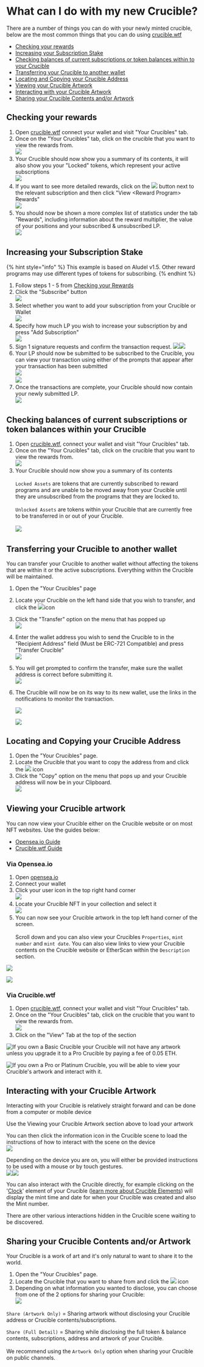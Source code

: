 # What can I do with my new Crucible?

There are a number of things you can do with your newly minted crucible, below are the most common things that you can do using [crucible.wtf](https://crucible.wtf)

* [Checking your rewards](what-can-i-do-with-my-new-crucible.md#checking-your-rewards)
* [Increasing your Subscription Stake](what-can-i-do-with-my-new-crucible.md#increasing-your-lp-subscription)
* [Checking balances of current subscriptions or token balances within to your Crucible](what-can-i-do-with-my-new-crucible.md#checking-how-much-lp-youve-subscribed-to-your-crucible)
* [Transferring your Crucible to another wallet](what-can-i-do-with-my-new-crucible.md#transferring-your-crucible-to-another-wallet)
* [Locating and Copying your Crucible Address](what-can-i-do-with-my-new-crucible.md#locating-and-copying-your-crucible-address)
* [Viewing your Crucible Artwork](what-can-i-do-with-my-new-crucible.md#viewing-your-crucible-artwork)
* [Interacting with your Crucible Artwork](what-can-i-do-with-my-new-crucible.md#interacting-with-your-crucible-artwork)
* [Sharing your Crucible Contents and/or Artwork](what-can-i-do-with-my-new-crucible.md#undefined)

## Checking your rewards

1. Open [crucible.wtf](https://crucible.wtf) connect your wallet and visit "Your Crucibles" tab.
2. Once on the "Your Crucibles" tab, click on the crucible that you want to view the rewards from.\
   ![](../.gitbook/assets/screenshot-2021-08-03-at-19.25.48.png)&#x20;
3. Your Crucible should now show you a summary of its contents, it will also show you your "Locked" tokens, which represent your active subscriptions\
   ![](<../.gitbook/assets/screenshot-2021-08-03-at-19.38.12 (1).png>)
4. If you want to see more detailed rewards, click on the ![](../.gitbook/assets/screenshot-2021-08-03-at-19.38.37.png) button next to the relevant subscription and then click "View \<Reward Program> Rewards" \
   ![](../.gitbook/assets/screenshot-2021-08-03-at-19.39.25.png) \
   &#x20;
5. You should now be shown a more complex list of statistics under the tab "Rewards", including information about the reward multiplier, the value of your positions and your subscribed & unsubscribed LP.\
   &#x20;![](../.gitbook/assets/screenshot-2021-08-03-at-19.40.10.png)

## Increasing your Subscription Stake

{% hint style="info" %}
This example is based on Aludel v1.5. Other reward programs may use different types of tokens for subscribing.
{% endhint %}

1. Follow steps 1 - 5 from [Checking your Rewards](what-can-i-do-with-my-new-crucible.md#checking-your-rewards)
2. Click the "Subscribe" button \
   ![](../.gitbook/assets/screenshot-2021-08-03-at-19.40.58.png)
3. Select whether you want to add your subscription from your Crucible or Wallet \
   ![](../.gitbook/assets/screenshot-2021-08-03-at-19.41.34.png)&#x20;
4. Specify how much LP you wish to increase your subscription by and press "Add Subscription" \
   ![](../.gitbook/assets/screenshot-2021-08-03-at-19.41.55.png)&#x20;
5. Sign 1 signature requests and confirm the transaction request. ![](../.gitbook/assets/screenshot-2021-08-03-at-19.19.53.png)![](<../.gitbook/assets/screenshot-2021-08-03-at-19.20.06 (1).png>)&#x20;
6. Your LP should now be submitted to be subscribed to the Crucible, you can view your transaction using either of the prompts that appear after your transaction has been submitted\
   &#x20;![](<../.gitbook/assets/screenshot-2021-08-03-at-19.20.34 (1).png>) \
   ![](../.gitbook/assets/screenshot-2021-08-03-at-19.20.58.png)&#x20;
7. Once the transactions are complete, your Crucible should now contain your newly submitted LP. \
   ![](../.gitbook/assets/screenshot-2021-08-03-at-19.45.23.png)&#x20;

## Checking balances of current subscriptions or token balances within your Crucible

1. Open [crucible.wtf](https://crucible.wtf), connect your wallet and visit "Your Crucibles" tab.
2. Once on the "Your Crucibles" tab, click on the crucible that you want to view the rewards from.\
   ![](../.gitbook/assets/screenshot-2021-08-03-at-19.25.48.png)&#x20;
3. Your Crucible should now show you a summary of its contents\
   \
   `Locked Assets` are tokens that are currently subscribed to reward programs and are unable to be moved away from your Crucible until they are unsubscribed from the programs that they are locked to.\
   \
   `Unlocked Assets` are tokens within your Crucible that are currently free to be transferred in or out of your Crucible.\
   \
   ![](<../.gitbook/assets/screenshot-2021-08-03-at-19.38.12 (1).png>)

## Transferring your Crucible to another wallet

You can transfer your Crucible to another wallet without affecting the tokens that are within it or the active subscriptions. Everything within the Crucible will be maintained.

1. Open the "Your Crucibles" page
2. Locate your Crucible on the left hand side that you wish to transfer, and click the ![](../.gitbook/assets/screenshot-2021-08-03-at-19.38.37.png)icon
3. Click the "Transfer" option on the menu that has popped up\
   ![](../.gitbook/assets/screenshot-2021-08-03-at-19.48.11.png)&#x20;
4. Enter the wallet address you wish to send the Crucible to in the "Recipient Address" field (Must be ERC-721 Compatible) and press "Transfer Crucible"\
   ![](../.gitbook/assets/screenshot-2021-08-03-at-19.49.43.png)&#x20;
5. You will get prompted to confirm the transfer, make sure the wallet address is correct before submitting it. \
   ![](../.gitbook/assets/screenshot-2021-08-03-at-19.50.07.png)&#x20;
6.  The Crucible will now be on its way to its new wallet, use the links in the notifications to monitor the transaction.

    ![](<../.gitbook/assets/screenshot-2021-08-03-at-19.20.34 (1).png>)

    ![](../.gitbook/assets/screenshot-2021-08-03-at-19.20.58.png)&#x20;

## Locating and Copying your Crucible Address

1. Open the "Your Crucibles" page.
2. Locate the Crucible that you want to copy the address from and click the ![](../.gitbook/assets/screenshot-2021-08-03-at-19.38.37.png) icon
3. Click the "Copy" option on the menu that pops up and your Crucible address will now be in your Clipboard. \
   ![](../.gitbook/assets/screenshot-2021-08-03-at-19.52.22.png)&#x20;

## Viewing your Crucible artwork

You can now view your Crucible either on the Crucible website or on most NFT websites. Use the guides below:

* [Opensea.io Guide](what-can-i-do-with-my-new-crucible.md#via-opensea)
* [Crucible.wtf Guide](what-can-i-do-with-my-new-crucible.md#via-crucible.wtf)

### Via Opensea.io

1. Open [opensea.io](https://opensea.io)
2. Connect your wallet
3. Click your user icon in the top right hand corner\
   ![](<../.gitbook/assets/Screenshot 2022-03-16 at 00.20.35.png>)
4. Locate your Crucible NFT in your collection and select it\
   ![](<../.gitbook/assets/Screenshot 2022-03-16 at 00.21.35.png>)
5. You can now see your Crucible artwork in the top left hand corner of the screen. \
   \
   Scroll down and you can also view your Crucibles `Properties`, `mint number` and `mint date`. You can also view links to view your Crucible contents on the Crucible website or EtherScan within the `Description` section.&#x20;

![](<../.gitbook/assets/Screenshot 2022-03-16 at 00.22.01.png>)

![](<../.gitbook/assets/Screenshot 2022-03-16 at 00.22.20.png>)

### Via Crucible.wtf

1. Open [crucible.wtf](https://crucible.wtf), connect your wallet and visit "Your Crucibles" tab.
2. Once on the "Your Crucibles" tab, click on the crucible that you want to view the rewards from.\
   ![](../.gitbook/assets/screenshot-2021-08-03-at-19.25.48.png)&#x20;
3. Click on the "View" Tab at the top of the section&#x20;

![If you own a Basic Crucible your Crucible will not have any artwork unless you upgrade it to a Pro Crucible by paying a fee of 0.05 ETH.](<../.gitbook/assets/Screenshot 2022-03-15 at 23.00.18.png>)

![If you own a Pro or Platinum Crucible,  you will be able to view your Crucible's artwork and interact with it.](<../.gitbook/assets/Screenshot 2022-03-15 at 23.03.33.png>)

## Interacting with your Crucible Artwork

Interacting with your Crucible is relatively straight forward and can be done from a computer or mobile device

Use the Viewing your Crucible Artwork section above to load your artwork

You can then click the information icon in the Crucible scene to load the instructions of how to interact with the scene on the device\
![](<../.gitbook/assets/Screenshot 2022-03-16 at 00.31.05.png>)

Depending on the device you are on, you will either be provided instructions to be used with a mouse or by touch gestures.\
![](<../.gitbook/assets/Screenshot 2022-03-16 at 00.31.59.png>)![](<../.gitbook/assets/Screenshot 2022-03-16 at 00.32.24.png>)

You can also interact with the Crucible directly, for example clicking on the '[Clock](artwork-of-the-crucible.md#33fe)' element of your Crucible ([learn more about Crucible Elements](artwork-of-the-crucible.md#1c5f)) will display the mint time and date for when your Crucible was created and also the Mint number.

There are other various interactions hidden in the Crucible scene waiting to be discovered.

## Sharing your Crucible Contents and/or Artwork

Your Crucible is a work of art and it's only natural to want to share it to the world.

1. Open the "Your Crucibles" page.
2. Locate the Crucible that you want to share from and click the ![](../.gitbook/assets/screenshot-2021-08-03-at-19.38.37.png) icon
3. Depending on what information you wanted to disclose, you can choose from one of the 2 options for sharing your Crucible: \
   ![](<../.gitbook/assets/Screenshot 2022-03-15 at 23.08.18.png>)

`Share (Artwork Only)` = Sharing artwork without disclosing your Crucible address or Crucible contents/subscriptions.

`Share (Full Detail)` = Sharing while disclosing the full token & balance contents, subscriptions, address and artwork of your Crucible.\
\
We recommend using the `Artwork Only` option when sharing your Crucible on public channels.
